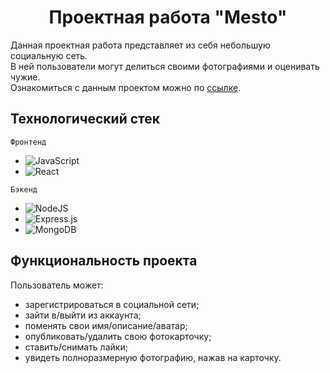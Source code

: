 <h1 align="center">Проектная работа "Mesto"</h1>

Данная проектная работа представляет из себя небольшую социальную сеть.  
В ней пользователи могут делиться своими фотографиями и оценивать чужие.  
Ознакомиться с данным проектом можно по [ссылке](https://vmesto.nomoredomains.xyz/).

<h2>Технологический стек</h2>

`Фронтенд`  
- ![JavaScript](https://img.shields.io/badge/javascript-%23323330.svg?style=for-the-badge&logo=javascript&logoColor=%23F7DF1E)  
- ![React](https://img.shields.io/badge/react-%2320232a.svg?style=for-the-badge&logo=react&logoColor=%2361DAFB)  

`Бэкенд`  
- ![NodeJS](https://img.shields.io/badge/node.js-6DA55F?style=for-the-badge&logo=node.js&logoColor=white)  
- ![Express.js](https://img.shields.io/badge/express.js-%23404d59.svg?style=for-the-badge&logo=express&logoColor=%2361DAFB)  
- ![MongoDB](https://img.shields.io/badge/MongoDB-%234ea94b.svg?style=for-the-badge&logo=mongodb&logoColor=white)  

<h2>Функциональность проекта</h2>

Пользователь может:

- зарегистрироваться в социальной сети;
- зайти в/выйти из аккаунта;
- поменять свои имя/описание/аватар;
- опубликовать/удалить свою фотокарточку;
- ставить/снимать лайки;
- увидеть полноразмерную фотографию, нажав на карточку.
